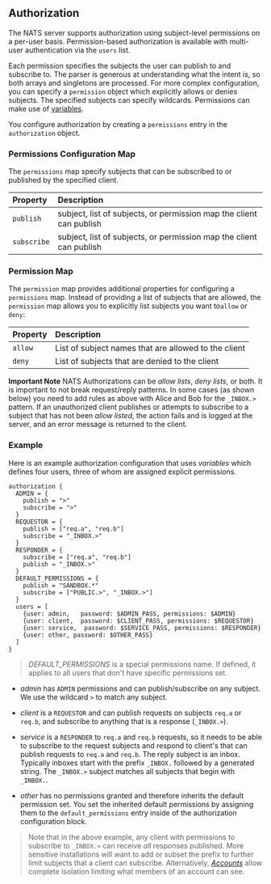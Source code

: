 ## Authorization


The NATS server supports authorization using subject-level permissions on a per-user basis. Permission-based authorization is available with multi-user authentication via the `users` list.

Each permission specifies the subjects the user can publish to and subscribe to. The parser is generous at understanding what the intent is, so both arrays and singletons are processed. For more complex configuration, you can specify a `permission` object which explicitly allows or denies subjects. The specified subjects can specify wildcards. Permissions can make use of [variables](configuration.md#variables).

You configure authorization by creating a `permissions` entry in the `authorization` object.

### Permissions Configuration Map

The `permissions` map specify subjects that can be subscribed to or published by the specified client.

| Property | Description |
| :------  | :---- |
| `publish` | subject, list of subjects, or permission map the client can publish |
| `subscribe` | subject, list of subjects, or permission map the client can publish |

### Permission Map

The `permission` map provides additional properties for configuring a `permissions` map. Instead of providing a list of subjects that are allowed, the `permission` map allows you to explicitly list subjects you want to`allow` or `deny`:

| Property | Description |
| :------  | :---- |
| `allow` | List of subject names that are allowed to the client |
| `deny` | List of subjects that are denied to the client |



**Important Note** NATS Authorizations can be _allow lists_, _deny lists_, or both. It is important to not break request/reply patterns. In some cases (as shown below) you need to add rules as above with Alice and Bob for the `_INBOX.>` pattern. If an unauthorized client publishes or attempts to subscribe to a subject that has not been _allow listed_, the action fails and is logged at the server, and an error message is returned to the client.

### Example

Here is an example authorization configuration that uses _variables_ which defines four users, three of whom are assigned explicit permissions.

```ascii
authorization {
  ADMIN = {
    publish = ">"
    subscribe = ">"
  }
  REQUESTOR = {
    publish = ["req.a", "req.b"]
    subscribe = "_INBOX.>"
  }
  RESPONDER = {
    subscribe = ["req.a", "req.b"]
    publish = "_INBOX.>"
  }
  DEFAULT_PERMISSIONS = {
    publish = "SANDBOX.*"
    subscribe = ["PUBLIC.>", "_INBOX.>"]
  }
  users = [
    {user: admin,   password: $ADMIN_PASS, permissions: $ADMIN}
    {user: client,  password: $CLIENT_PASS, permissions: $REQUESTOR}
    {user: service,  password: $SERVICE_PASS, permissions: $RESPONDER}
    {user: other, password: $OTHER_PASS}
  ]
}
```

> *DEFAULT_PERMISSIONS* is a special permissions name. If defined, it applies to all users that don't have specific permissions set.

- _admin_ has `ADMIN` permissions and can publish/subscribe on any subject. We use the wildcard `>` to match any subject.

- _client_ is a `REQUESTOR` and can publish requests on subjects `req.a` or `req.b`, and subscribe to anything that is a response (`_INBOX.>`).

- _service_ is a `RESPONDER` to `req.a` and `req.b` requests, so it needs to be able to subscribe to the request subjects and respond to client's that can publish requests to `req.a` and `req.b`. The reply subject is an inbox. Typically inboxes start with the prefix `_INBOX.` followed by a generated string. The `_INBOX.>` subject matches all subjects that begin with `_INBOX.`.

- _other_ has no permissions granted and therefore inherits the default permission set. You set the inherited default permissions by assigning them to the `default_permissions` entry inside of the authorization configuration block.

> Note that in the above example, any client with permissions to subscribe to `_INBOX.>` can receive _all_ responses published. More sensitive installations will want to add or subset the prefix to further limit subjects that a client can subscribe. Alternatively, [_Accounts_](accounts.md) allow complete isolation limiting what members of an account can see.
